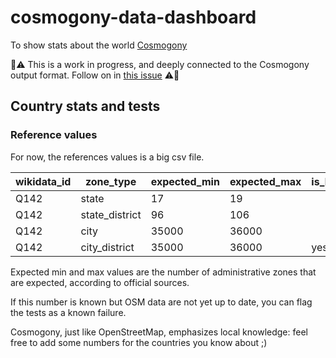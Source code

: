 # cosmogony-data-dashboard

To show stats about the world [Cosmogony](https://github.com/osm-without-borders/cosmogony)

:construction::warning: This is a work in progress, and deeply connected to the Cosmogony output format. Follow on in [this issue](https://github.com/osm-without-borders/cosmogony/issues/4) :warning::construction:

## Country stats and tests

### Reference values

For now, the references values is a big csv file.

| wikidata_id         | zone_type      | expected_min | expected_max | is_known_failure |
|----------------------|-------------------|-------------------|--------------------|-----------------------|
| Q142                | state          | 17           | 19           |                  |
| Q142                | state_district | 96           | 106          |                  |
| Q142                | city           | 35000        | 36000        |                  |
| Q142                | city_district  | 35000        | 36000        | yes              |

Expected min and max values are the number of administrative zones that are expected, according to official sources.

If this number is known but OSM data are not yet up to date, you can flag the tests as a known failure.

Cosmogony, just like OpenStreetMap, emphasizes local knowledge: feel free to add some numbers for the countries you know about ;)
